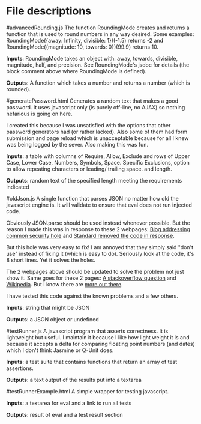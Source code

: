 File descriptions
=================
#advancedRounding.js
The function RoundingMode creates and returns a function that is used to round numbers in any way desired.
Some examples: RoundingMode({away: Infinity, divisible: 1})(-1.5) returns -2 and RoundingMode({magnitude: 10, towards: 0})(99.9) returns 10.

**Inputs**: RoundingMode takes an object with: away, towards, divisible, magnitude, half, and precision.
See RoundingMode's jsdoc for details (the block comment above where RoundingMode is defined).

**Outputs**: A function which takes a number and returns a number (which is rounded).


#generatePassword.html
Generates a random text that makes a good password. It uses javascript only (is purely off-line, no AJAX) so nothing nefarious is going on here.

I created this because I was unsatisfied with the options that other password generators had (or rather lacked).
Also some of them had form submission and page reload which is unacceptable because for all I knew was
being logged by the sever. Also making this was fun.

**Inputs**: a table with columns of Require, Allow, Exclude and rows of Upper Case, Lower Case, Numbers, Symbols,
Space. Specific Exclusions, option to allow repeating characters or leading/ trailing space. and length.

**Outputs**: random text of the specified length meeting the requirements indicated


#oldJson.js
A single function that parses JSON no matter how old the javascript engine is.
It will validate to ensure that eval does not run injected code.

Obviously JSON.parse should be used instead whenever possible.
But the reason I made this was in response to these 2 webpages:
[Blog addressing common security hole](http://blog.mindedsecurity.com/2011/08/ye-olde-crockford-json-regexp-is.html)
and [Standard removed the code in response](http://www.rfc-editor.org/errata_search.php?rfc=4627).

But this hole was very easy to fix!
I am annoyed that they simply said "don't use" instead of fixing it (which is easy to do).
Seriously look at the code, it's 8 short lines. Yet it solves the holes.

The 2 webpages above should be updated to solve the problem not just show it. Same goes for these 2 pages:
[A stackoverflow question](http://stackoverflow.com/questions/6041741/fastest-way-to-check-if-a-string-is-json-in-php/6041857#6041857)
and [Wikipedia](http://en.wikipedia.org/wiki/JSON#JavaScript_eval.28.29).
But I know there are [more out there](https://www.google.com/search?q=%22Eaeflnr-u%22).

I have tested this code against the known problems and a few others.

**Inputs**: string that might be JSON

**Outputs**: a JSON object or undefined


#testRunner.js
A javascript program that asserts correctness. It is lightweight but useful. I maintain it because I like how light weight it is
and because it accepts a delta for comparing floating point numbers (and dates) which I don't think Jasmine or Q-Unit does.

**Inputs**: a test suite that contains functions that return an array of test assertions.

**Outputs**: a text output of the results put into a textarea


#testRunnerExample.html
A simple wrapper for testing javascript.

**Inputs**: a textarea for eval and a link to run all tests

**Outputs**: result of eval and a test result section

